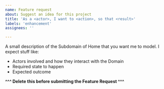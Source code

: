 ```yaml
---
name: Feature request
about: Suggest an idea for this project
title: 'As a <actor>, I want to <action>, so that <result>'
labels: 'enhancement'
assignees: ''

---
```


A small description of the Subdomain of Home that you want me to model. I expect stuff like:

- Actors involved and how they interact with the Domain
- Required state to happen
- Expected outcome

__^^^ Delete this before submitting the Feature Request ^^^__
